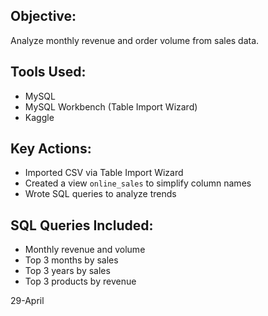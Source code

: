 ## Objective:
Analyze monthly revenue and order volume from sales data.

## Tools Used:
- MySQL
- MySQL Workbench (Table Import Wizard)
- Kaggle

## Key Actions:
- Imported CSV via Table Import Wizard
- Created a view `online_sales` to simplify column names
- Wrote SQL queries to analyze trends

## SQL Queries Included:
- Monthly revenue and volume
- Top 3 months by sales
- Top 3 years by sales
- Top 3 products by revenue



29-April
